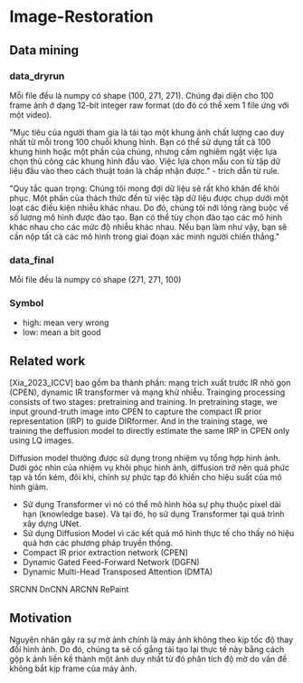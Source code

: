 # Image-Restoration

## Data mining
### data_dryrun
Mỗi file đều là numpy có shape (100, 271, 271). Chúng đại diện cho 100 frame ảnh ở dạng 12-bit integer raw format (do đó có thể xem 1 file ứng với một video).

"Mục tiêu của người tham gia là tái tạo một khung ảnh chất lượng cao duy nhất từ mỗi trong 100 chuỗi khung hình. Bạn có thể sử dụng tất cả 100 khung hình hoặc một phần của chúng, nhưng cấm nghiêm ngặt việc lựa chọn thủ công các khung hình đầu vào. Việc lựa chọn mẫu con từ tập dữ liệu đầu vào theo cách thuật toán là chấp nhận được." - trích dẫn từ rule.

"Quy tắc quan trọng: Chúng tôi mong đợi dữ liệu sẽ rất khó khăn để khôi phục. Một phần của thách thức đến từ việc tập dữ liệu được chụp dưới một loạt các điều kiện nhiễu khác nhau. Do đó, chúng tôi nới lỏng ràng buộc về số lượng mô hình được đào tạo. Bạn có thể tùy chọn đào tạo các mô hình khác nhau cho các mức độ nhiễu khác nhau. Nếu bạn làm như vậy, bạn sẽ cần nộp tất cả các mô hình trong giai đoạn xác minh người chiến thắng."
### data_final
Mỗi file đều là numpy có shape (271, 271, 100)

### Symbol
- high: mean very wrong
- low: mean a bit good

## Related work
[Xia_2023_ICCV] bao gồm ba thành phần: mạng trích xuất trước IR nhỏ gọn (CPEN), dynamic IR transformer và mạng khử nhiễu. Trainging processing consists of two  stages: pretraining and training. In pretraining stage, we input ground-truth image into CPEN to capture the compact IR prior representation (IRP) to guide DIRformer. And in the training stage, we training the deffusion model to directly estimate the same IRP in CPEN only using LQ images.

Diffusion model thường được sử dụng trong nhiệm vụ tổng hợp hình ảnh. Dưới góc nhìn của nhiệm vụ khôi phục hình ảnh, diffusion trở nên quá phức tạp và tốn kém, đôi khi, chính sự phức tạp đó khiến cho hiệu suất của mô hình giảm. 

- Sử dụng Transformer vì nó có thể mô hình hóa sự phụ thuộc pixel dài hạn (knowledge base). Và tại đó, họ sử dụng Transformer tại quá trình xây dựng UNet.
- Sử dụng Diffusion Model vì các kết quả mô hình thực tế cho thấy nó hiệu quả hơn các phương pháp truyền thống.
- Compact IR prior extraction network (CPEN)
- Dynamic Gated Feed-Forward Network (DGFN) 
- Dynamic Multi-Head Transposed Attention (DMTA)


SRCNN
DnCNN
ARCNN
RePaint


## Motivation
Nguyên nhân gây ra sự mờ ảnh chính là máy ảnh không theo kịp tốc độ thay đổi hình ảnh. Do đó, chúng ta sẽ cố gắng tái tạo lại thực tế này bằng cách gộp k ảnh liền kề thành một ảnh duy nhất từ đó phân tích độ mờ do vấn đề không bắt kịp frame của máy ảnh.

